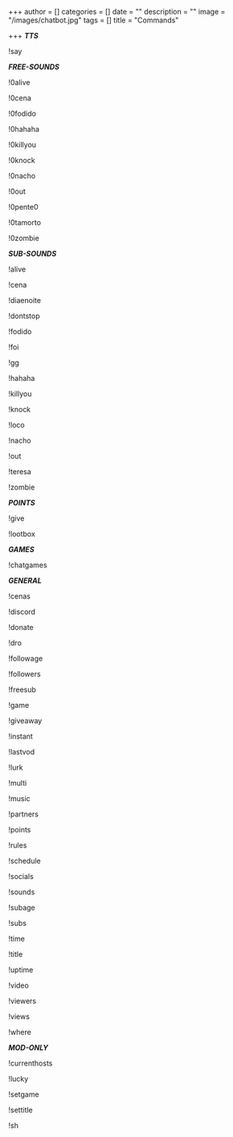 +++
author = []
categories = []
date = ""
description = ""
image = "/images/chatbot.jpg"
tags = []
title = "Commands"

+++
**_TTS_**

!say

**_FREE-SOUNDS_**

!0alive

!0cena

!0fodido

!0hahaha

!0killyou

!0knock

!0nacho

!0out

!0pente0

!0tamorto

!0zombie

**_SUB-SOUNDS_**

!alive

!cena

!diaenoite

!dontstop

!fodido

!foi

!gg

!hahaha

!killyou

!knock

!loco

!nacho

!out

!teresa

!zombie

**_POINTS_**

!give

!lootbox

**_GAMES_**

!chatgames

**_GENERAL_**

!cenas

!discord

!donate

!dro

!followage

!followers

!freesub

!game

!giveaway

!instant

!lastvod

!lurk

!multi

!music

!partners

!points

!rules

!schedule

!socials

!sounds

!subage

!subs

!time

!title

!uptime

!video

!viewers

!views

!where

**_MOD-ONLY_**

!currenthosts

!lucky

!setgame

!settitle

!sh